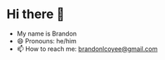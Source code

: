 # Hi there 👋
- My name is Brandon
- 😄 Pronouns: he/him
- 📫 How to reach me: brandonlcoyee@gmail.com

<!--
**brandonlyee/brandonlyee** is a ✨ _special_ ✨ repository because its `README.md` (this file) appears on your GitHub profile.

Here are some ideas to get you started:

- 🔭 I’m currently working on ...
- 🌱 I’m currently learning ...
- 👯 I’m looking to collaborate on ...
- 🤔 I’m looking for help with ...
- 💬 Ask me about ...
- 📫 How to reach me: brandonlcoyee@gmail.com
- 😄 Pronouns: he/him
- ⚡ Fun fact: I have been skiing since I was 4 years old!
-->
